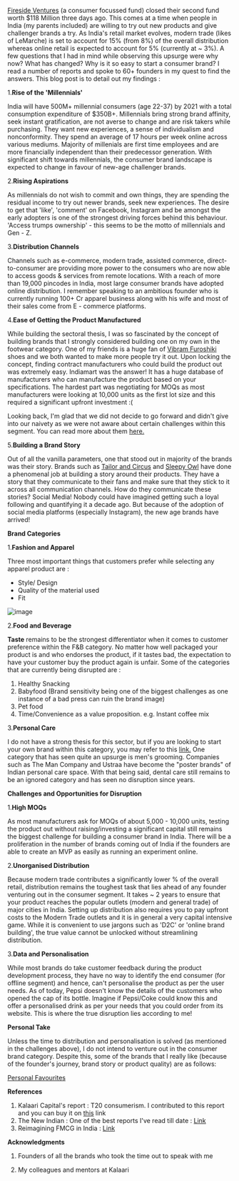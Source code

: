 [Fireside Ventures](https://firesideventures.com) (a consumer focussed fund) closed their second fund worth $118 Million three days ago. This comes at a time when people in India (my parents included) are willing to try out new products and give challenger brands a try. As India's retail market evolves, modern trade (likes of LeMarche) is set to account for 15% (from 8%) of the overall distribution whereas online retail is expected to account for 5% (currently at ~ 3%). A few questions that I had in mind while observing this upsurge were why now? What has changed? Why is it so easy to start a consumer brand? I read a number of reports and spoke to 60+ founders in my quest to find the answers. This blog post is to detail out my findings : 

1.**Rise of the 'Millennials'**

India will have 500M+ millennial consumers (age 22-37) by 2021 with a total consumption expenditure of $350B+. Millennials bring strong brand affinity, seek instant gratification, are not averse to change and are risk takers while purchasing. They want new experiences, a sense of individualism and nonconformity. They spend an average of 17 hours per week online across various mediums. Majority of millenials are first time employees and are more financially independent than their predecessor generation. With significant shift towards millennials, the consumer brand landscape is expected to change in favour of new-age challenger brands.

2.**Rising Aspirations**

As millennials do not wish to commit and own things, they are spending the residual income to try out newer brands, seek new experiences. The desire to get that 'like', 'comment' on Facebook, Instagram and be amongst the early adopters is one of the strongest driving forces behind this behaviour. 'Access trumps ownership' - this seems to be the motto of millennials and Gen - Z. 

3.**Distribution Channels**

Channels such as e-commerce, modern trade, assisted commerce, direct-to-consumer are providing more power to the consumers who are now able to access goods & services from remote locations. With a reach of more than 19,000 pincodes in India, most large consumer brands have adopted online distribution. I remember speaking to an ambitious founder who is currently running 100+ Cr apparel business along with his wife and most of their sales come from E - commerce platforms. 

4.**Ease of Getting the Product Manufactured**

While building the sectoral thesis, I was so fascinated by the concept of building brands that I strongly considered building one on my own in the footwear category. One of my friends is a huge fan of [Vibram Furoshiki](https://en.wikipedia.org/wiki/Vibram) shoes and we both wanted to make more people try it out. Upon locking the concept, finding contract manufacturers who could build the product out was extremely easy. Indiamart was the answer! It has a huge database of manufacturers who can manufacture the product based on your specifications. The hardest part was negotiating for MOQs as most manufacturers were looking at 10,000 units as the first lot size and this required a significant upfront investment :(

Looking back, I'm glad that we did not decide to go forward and didn't give into our naivety as we were not aware about certain challenges within this segment. You can read more about them [here.](https://www.notion.so/Rise-of-Indian-D2C-Brands-a75d57e92a17472c89fa103263576f5a) 

5.**Building a Brand Story**

Out of all the vanilla parameters, one that stood out in majority of the brands was their story. Brands such as [Tailor and Circus](https://www.instagram.com/tailorandcircus/?hl=en)  and [Sleepy Owl](https://www.instagram.com/sleepyowlcoffee/?hl=en)  have done a phenomenal job at building a story around their products. They have a story that they communicate to their fans and make sure that they stick to it across all communication channels. How do they communicate these stories? 
Social Media! Nobody could have imagined getting such a loyal following and quantifying it a decade ago. But because of the adoption of social media platforms (especially Instagram), the new age brands have arrived!

**Brand Categories** 

1.**Fashion and Apparel**

Three most important things that customers prefer while selecting any apparel product are :
- Style/ Design
- Quality of the material used
- Fit

![image](blob:https://pasteboard.co/2f0f8ee5-af55-41a9-a020-0c1dc509ddc3) 

2.**Food and Beverage**

**Taste** remains to be the strongest differentiator when it comes to customer preference within the F&B category. No matter how well packaged your product is and who endorses the product, if it tastes bad, the expectation to have your customer buy the product again is unfair. Some of the categories that are currently being disrupted are : 

1. Healthy Snacking 
2. Babyfood (Brand sensitivity being one of the biggest challenges as one instance of a bad press can ruin the brand image) 
3. Pet food 
4. Time/Convenience as a value proposition. e.g. Instant coffee mix 

3.**Personal Care**

I do not have a strong thesis for this sector, but if you are looking to start your own brand within this category, you may refer to this [link.](https://yourstory.com/smbstory/personal-care-indian-brands-entrepreneurs-soap-shampoo-kimrica-bare-anatomy-medimix-natures-essence-sacred-salts) One category that has seen quite an upsurge is men's grooming. Companies such as The Man Company and Ustraa have become the "poster brands" of Indian personal care space. With that being said, dental care still remains to be an ignored category and has seen no disruption since years. 

**Challenges and Opportunities for Disruption** 

1.**High MOQs**

As most manufacturers ask for MOQs of about 5,000 - 10,000 units, testing the product out without raising/investing a significant capital still remains the biggest challenge for building a consumer brand in India. There will be a proliferation in the number of brands coming out of India if the founders are able to create an MVP as easily as running an experiment online. 

2.**Unorganised Distribution**

Because modern trade contributes a significantly lower % of the overall retail, distribution remains the toughest task that lies ahead of any founder venturing out in the consumer segment. It takes ~ 2 years to ensure that your product reaches the popular outlets (modern and general trade) of major cities in India. Setting up distribution also requires you to pay upfront costs to the Modern Trade outlets and it is in general a very capital intensive game. While it is convenient to use jargons such as 'D2C' or 'online brand building', the true value cannot be unlocked without streamlining distribution. 

3.**Data and Personalisation**

While most brands do take customer feedback during the product development process, they have no way to identify the end consumer (for offline segment) and hence, can't personalise the product as per the user needs. As of today, Pepsi doesn't know the details of the customers who opened the cap of its bottle. Imagine if Pepsi/Coke could know this and offer a personalised drink as per your needs that you could order from its website. This is where the true disruption lies according to me! 

**Personal Take** 

Unless the time to distribution and personalisation is solved (as mentioned in the challenges above), I do not intend to venture out in the consumer brand category. Despite this, some of the brands that I really like (because of the founder's journey, brand story or product quality) are as follows: 

[Personal Favourites](https://www.notion.so/85c91f9e28df40e1ad0a45052716b95a)

**References**  

1. Kalaari Capital's report : T20 consumerism. I contributed to this report and you can buy it on [this](https://www.scribd.com/document/407597572/Consumer-Brands-1-Kalaari-Document) link 
2. The New Indian : One of the best reports I've read till date : [Link](https://www.bcg.com/en-in/publications/2017/marketing-sales-globalization-new-indian-changing-consumer) 
3. Reimagining FMCG in India : [Link](https://www.bcg.com/en-in/publications/2017/marketing-sales-globalization-new-indian-changing-consumer) 

**Acknowledgments**

1. Founders of all the brands who took the time out to speak with me 

2. My colleagues and mentors at Kalaari